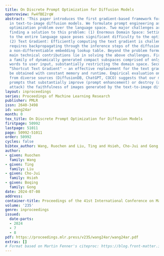 ```yaml
---
title: On Discrete Prompt Optimization for Diffusion Models
openreview: Fw4fBE2rqW
abstract: 'This paper introduces the first gradient-based framework for prompt optimization
  in text-to-image diffusion models. We formulate prompt engineering as a discrete
  optimization problem over the language space. Two major challenges arise in efficiently
  finding a solution to this problem: (1) Enormous Domain Space: Setting the domain
  to the entire language space poses significant difficulty to the optimization process.
  (2) Text Gradient: Efficiently computing the text gradient is challenging, as it
  requires backpropagating through the inference steps of the diffusion model and
  a non-differentiable embedding lookup table. Beyond the problem formulation, our
  main technical contributions lie in solving the above challenges. First, we design
  a family of dynamically generated compact subspaces comprised of only the most relevant
  words to user input, substantially restricting the domain space. Second, we introduce
  “Shortcut Text Gradient" — an effective replacement for the text gradient that can
  be obtained with constant memory and runtime. Empirical evaluation on prompts collected
  from diverse sources (DiffusionDB, ChatGPT, COCO) suggests that our method can discover
  prompts that substantially improve (prompt enhancement) or destroy (adversarial
  attack) the faithfulness of images generated by the text-to-image diffusion model.'
layout: inproceedings
series: Proceedings of Machine Learning Research
publisher: PMLR
issn: 2640-3498
id: wang24ar
month: 0
tex_title: On Discrete Prompt Optimization for Diffusion Models
firstpage: 50992
lastpage: 51011
page: 50992-51011
order: 50992
cycles: false
bibtex_author: Wang, Ruochen and Liu, Ting and Hsieh, Cho-Jui and Gong, Boqing
author:
- given: Ruochen
  family: Wang
- given: Ting
  family: Liu
- given: Cho-Jui
  family: Hsieh
- given: Boqing
  family: Gong
date: 2024-07-08
address:
container-title: Proceedings of the 41st International Conference on Machine Learning
volume: '235'
genre: inproceedings
issued:
  date-parts:
  - 2024
  - 7
  - 8
pdf: https://proceedings.mlr.press/v235/wang24ar/wang24ar.pdf
extras: []
# Format based on Martin Fenner's citeproc: https://blog.front-matter.io/posts/citeproc-yaml-for-bibliographies/
---
```

